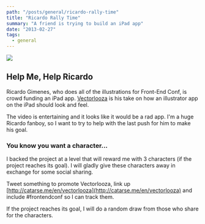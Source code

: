 ```yaml
---
path: "/posts/general/ricardo-rally-time"
title: "Ricardo Rally Time"
summary: "A friend is trying to build an iPad app"
date: "2013-02-27"
tags:
  - general
---
```


![](/posts/general/ricardo-rally-time/all2.png)

## Help Me, Help Ricardo

Ricardo Gimenes, who does all of the illustrations for Front-End Conf, is crowd funding an iPad app. [Vectorlooza](http://catarse.me/en/vectorlooza) is his take on how an illustrator app on the iPad should look and feel.

The video is entertaining and it looks like it would be a rad app. I'm a huge Ricardo fanboy, so I want to try to help with the last push for him to make his goal.

### You know you want a character...

I backed the project at a level that will reward me with 3 characters (if the project reaches its goal). I will gladly give these characters away in exchange for some social sharing.

Tweet something to promote Vectorlooza, link up [http://catarse.me/en/vectorlooza](http://catarse.me/en/vectorlooza) and include #frontendconf so I can track them.

If the project reaches its goal, I will do a random draw from those who share for the characters.
